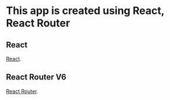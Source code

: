 # This app is created using React, React Router

## React
[React](https://reactjs.org/).
## React Router V6
[React Router](https://reactrouter.com/).
